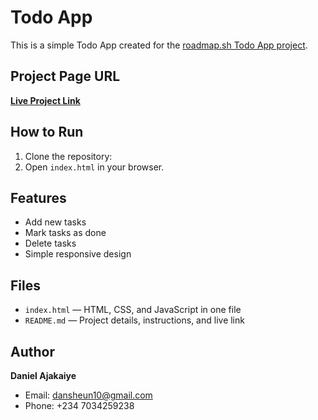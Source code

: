 # Todo App

This is a simple Todo App created for the [roadmap.sh Todo App project](https://roadmap.sh/projects/todo-app).

## Project Page URL
[**Live Project Link**](https://roadmap.sh/projects/basic-html-website)

## How to Run
1. Clone the repository:
2. Open `index.html` in your browser.

## Features
- Add new tasks
- Mark tasks as done
- Delete tasks
- Simple responsive design

## Files
- `index.html` — HTML, CSS, and JavaScript in one file
- `README.md` — Project details, instructions, and live link

## Author
**Daniel Ajakaiye**  
- Email: dansheun10@gmail.com  
- Phone: +234 7034259238


